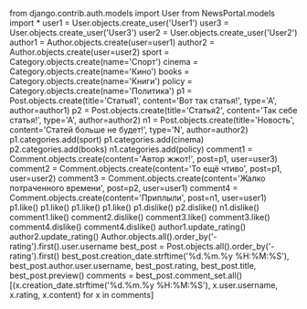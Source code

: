 from django.contrib.auth.models import User
from NewsPortal.models import *
user1 = User.objects.create_user('User1')
user3 = User.objects.create_user('User3')
user2 = User.objects.create_user('User2')
author1 = Author.objects.create(user=user1)
author2 = Author.objects.create(user=user2)
sport = Category.objects.create(name='Спорт')
cinema = Category.objects.create(name='Кино')
books = Category.objects.create(name='Книги')
policy = Category.objects.create(name='Политика')
p1 = Post.objects.create(title='Статья1', content='Вот так статья!', type='A', author=author1)
p2 = Post.objects.create(title='Статья2', content='Так себе статья!', type='A', author=author2)
n1 = Post.objects.create(title='Новость', content='Статей больше не будет!', type='N', author=author2)
p1.categories.add(sport)
p1.categories.add(cinema)
p2.categories.add(books)
n1.categories.add(policy)
comment1 = Comment.objects.create(content='Автор жжот!', post=p1, user=user3)
comment2 = Comment.objects.create(content='То ещё чтиво', post=p1, user=user2)
comment3 = Comment.objects.create(content='Жалко потраченного времени', post=p2, user=user1)
comment4 = Comment.objects.create(content='Приплыли', post=n1, user=user1)
p1.like()
p1.like()
p1.like()
p1.like()
p1.dislike()
p2.dislike()
n1.dislike()
comment1.like()
comment2.dislike()
comment3.like()
comment3.like()
comment4.dislike()
comment4.dislike()
author1.update_rating()
author2.update_rating()
Author.objects.all().order_by('-rating').first().user.username
best_post = Post.objects.all().order_by('-rating').first()
best_post.creation_date.strftime('%d.%m.%y %H:%M:%S'), best_post.author.user.username, best_post.rating, best_post.title, best_post.preview()
comments = best_post.comment_set.all()
[(x.creation_date.strftime('%d.%m.%y %H:%M:%S'), x.user.username, x.rating, x.content) for x in comments]
